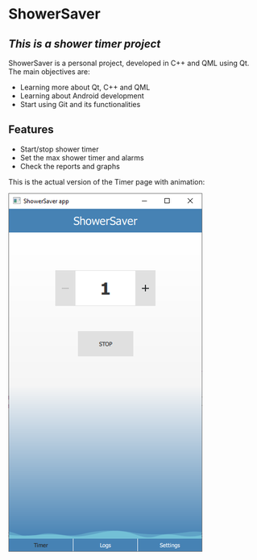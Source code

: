 # ShowerSaver
## _This is a shower timer project_

ShowerSaver is a personal project, developed in C++ and QML using Qt.
The main objectives are:

- Learning more about Qt, C++ and QML
- Learning about Android development
- Start using Git and its functionalities

## Features

- Start/stop shower timer
- Set the max shower timer and alarms
- Check the reports and graphs
 

This is the actual version of the Timer page with animation:

![alt text](/appImages/timerPage.PNG "TimerPage")
